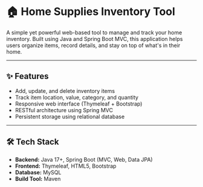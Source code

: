 # 🏠 Home Supplies Inventory Tool

A simple yet powerful web-based tool to manage and track your home inventory. Built using Java and Spring Boot MVC, this application helps users organize items, record details, and stay on top of what's in their home.

---

## ✨ Features

- Add, update, and delete inventory items
- Track item location, value, category, and quantity
- Responsive web interface (Thymeleaf + Bootstrap)
- RESTful architecture using Spring MVC
- Persistent storage using relational database

---

## 🛠️ Tech Stack

- **Backend:** Java 17+, Spring Boot (MVC, Web, Data JPA)
- **Frontend:** Thymeleaf, HTML5, Bootstrap
- **Database:** MySQL
- **Build Tool:** Maven


